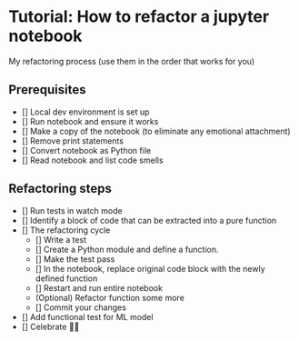 # Tutorial: How to refactor a jupyter notebook

My refactoring process (use them in the order that works for you)

## Prerequisites
- [] Local dev environment is set up
- [] Run notebook and ensure it works
- [] Make a copy of the notebook (to eliminate any emotional attachment)
- [] Remove print statements
- [] Convert notebook as Python file
- [] Read notebook and list code smells

## Refactoring steps
- [] Run tests in watch mode
- [] Identify a block of code that can be extracted into a pure function
- [] The refactoring cycle
    - [] Write a test
    - [] Create a Python module and define a function. 
    - [] Make the test pass
    - [] In the notebook, replace original code block with the newly defined function
    - [] Restart and run entire notebook
    - (Optional) Refactor function some more
    - [] Commit your changes
- [] Add functional test for ML model
- [] Celebrate 🤘🤘